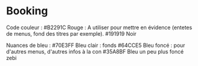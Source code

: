 # Booking

Code couleur :
  #B2291C   Rouge : A utiliser pour mettre en évidence (entetes de menus, fond des titres par exemple).
  #191919   Noir
  
  Nuances de bleu :
  #70E3FF   Bleu clair : fonds 
  #64CCE5   Bleu foncé : pour d'autres menus, d'autres infos à la con
  #35A8BF   Bleu un peu plus foncé zebi
